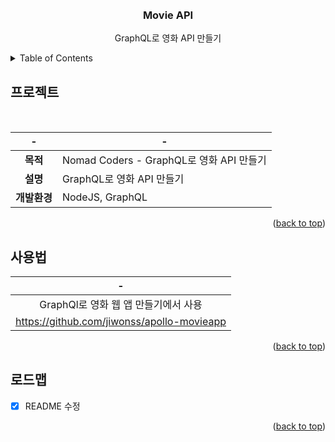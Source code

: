 <div id="top"></div>

<br />
<br />

<div align="center">
<h3 align="center">Movie API</h3>

  <p align="center">
    GraphQL로 영화 API 만들기
    <br />
  </p>
</div>


<!-- TABLE OF CONTENTS -->
<details>
  <summary>Table of Contents</summary>
  <ol>
    <li>
      <a href="#프로젝트">프로젝트</a>
    </li>
    <li>
      <a href="#사용법">사용법</a>
    </li>
    <li>
      <a href="#로드맵">로드맵</a>
    </li>
  </ol>
</details>


<!-- ABOUT THE PROJECT -->
## 프로젝트
<br>

<div align="center">

  |-|-|
  |:---:|---|
  |**목적**|Nomad Coders - GraphQL로 영화 API 만들기|
  |**설명**|GraphQL로 영화 API 만들기|
  |**개발환경**|NodeJS, GraphQL|

</div>


<p align="right">(<a href="#top">back to top</a>)</p>

<!-- USAGE -->
## 사용법

<div align="center">
  
  |-|
  |:---:|
  |GraphQl로 영화 웹 앱 만들기에서 사용  
  https://github.com/jiwonss/apollo-movieapp|
</div>
  
<p align="right">(<a href="#top">back to top</a>)</p>

<!-- ROADMAP -->
## 로드맵
- [X] README 수정

<p align="right">(<a href="#top">back to top</a>)</p>


